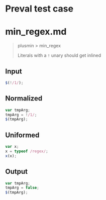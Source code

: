 # Preval test case

# min_regex.md

> plusmin > min_regex
>
> Literals with a `!` unary should get inlined

## Input

`````js filename=intro
$(!/1/);
`````

## Normalized

`````js filename=intro
var tmpArg;
tmpArg = !/1/;
$(tmpArg);
`````

## Uniformed

`````js filename=intro
var x;
x = typeof /regex/;
x(x);
`````

## Output

`````js filename=intro
var tmpArg;
tmpArg = false;
$(tmpArg);
`````
